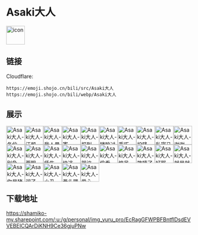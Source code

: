 # Asaki大人
<img src="https://emoji.shojo.cn/bili/src/Asaki大人/icon.png" width="50" height="50" alt="icon">

## 链接
Cloudflare:
```
https://emoji.shojo.cn/bili/src/Asaki大人
https://emoji.shojo.cn/bili/webp/Asaki大人
```
## 展示
<img src="https://emoji.shojo.cn/bili/src/Asaki大人/Asaki大人-各位.png" width="50" height="50" alt="Asaki大人-各位"><img src="https://emoji.shojo.cn/bili/src/Asaki大人/Asaki大人-汗颜.png" width="50" height="50" alt="Asaki大人-汗颜"><img src="https://emoji.shojo.cn/bili/src/Asaki大人/Asaki大人-我人晕了.png" width="50" height="50" alt="Asaki大人-我人晕了"><img src="https://emoji.shojo.cn/bili/src/Asaki大人/Asaki大人-寄.png" width="50" height="50" alt="Asaki大人-寄"><img src="https://emoji.shojo.cn/bili/src/Asaki大人/Asaki大人-报到.png" width="50" height="50" alt="Asaki大人-报到"><img src="https://emoji.shojo.cn/bili/src/Asaki大人/Asaki大人-猪脑过载.png" width="50" height="50" alt="Asaki大人-猪脑过载"><img src="https://emoji.shojo.cn/bili/src/Asaki大人/Asaki大人-乖巧.png" width="50" height="50" alt="Asaki大人-乖巧"><img src="https://emoji.shojo.cn/bili/src/Asaki大人/Asaki大人-投降.png" width="50" height="50" alt="Asaki大人-投降"><img src="https://emoji.shojo.cn/bili/src/Asaki大人/Asaki大人-私密马森.png" width="50" height="50" alt="Asaki大人-私密马森"><img src="https://emoji.shojo.cn/bili/src/Asaki大人/Asaki大人-谢谢.png" width="50" height="50" alt="Asaki大人-谢谢"><img src="https://emoji.shojo.cn/bili/src/Asaki大人/Asaki大人-别急.png" width="50" height="50" alt="Asaki大人-别急"><img src="https://emoji.shojo.cn/bili/src/Asaki大人/Asaki大人-两眼一黑.png" width="50" height="50" alt="Asaki大人-两眼一黑"><img src="https://emoji.shojo.cn/bili/src/Asaki大人/Asaki大人-恁牛.png" width="50" height="50" alt="Asaki大人-恁牛"><img src="https://emoji.shojo.cn/bili/src/Asaki大人/Asaki大人-快逃.png" width="50" height="50" alt="Asaki大人-快逃"><img src="https://emoji.shojo.cn/bili/src/Asaki大人/Asaki大人-哭泣.png" width="50" height="50" alt="Asaki大人-哭泣"><img src="https://emoji.shojo.cn/bili/src/Asaki大人/Asaki大人-偷看.png" width="50" height="50" alt="Asaki大人-偷看"><img src="https://emoji.shojo.cn/bili/src/Asaki大人/Asaki大人-惊呆.png" width="50" height="50" alt="Asaki大人-惊呆"><img src="https://emoji.shojo.cn/bili/src/Asaki大人/Asaki大人-笑嘻了.png" width="50" height="50" alt="Asaki大人-笑嘻了"><img src="https://emoji.shojo.cn/bili/src/Asaki大人/Asaki大人-好耶.png" width="50" height="50" alt="Asaki大人-好耶"><img src="https://emoji.shojo.cn/bili/src/Asaki大人/Asaki大人-就是就是.png" width="50" height="50" alt="Asaki大人-就是就是"><img src="https://emoji.shojo.cn/bili/src/Asaki大人/Asaki大人-你是猪.png" width="50" height="50" alt="Asaki大人-你是猪"><img src="https://emoji.shojo.cn/bili/src/Asaki大人/Asaki大人-润了.png" width="50" height="50" alt="Asaki大人-润了"><img src="https://emoji.shojo.cn/bili/src/Asaki大人/Asaki大人-小丑.png" width="50" height="50" alt="Asaki大人-小丑"><img src="https://emoji.shojo.cn/bili/src/Asaki大人/Asaki大人-拳头嗯了.png" width="50" height="50" alt="Asaki大人-拳头嗯了"><img src="https://emoji.shojo.cn/bili/src/Asaki大人/Asaki大人-爱心.png" width="50" height="50" alt="Asaki大人-爱心">

## 下载地址

https://shamiko-my.sharepoint.com/:u:/g/personal/img_yuru_pro/EcRagGFWPBFBntflDsdEVVEBEICQArDiKNH9Ce36gjuPNw